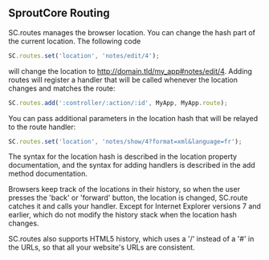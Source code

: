 SproutCore Routing
------------------

SC.routes manages the browser location. You can change the hash part of the
current location. The following code

```javascript
SC.routes.set('location', 'notes/edit/4');
```

will change the location to http://domain.tld/my_app#notes/edit/4. Adding
routes will register a handler that will be called whenever the location
changes and matches the route:

```javascript
SC.routes.add(':controller/:action/:id', MyApp, MyApp.route);
```

You can pass additional parameters in the location hash that will be relayed
to the route handler:

```javascript
SC.routes.set('location', 'notes/show/4?format=xml&language=fr');
```

The syntax for the location hash is described in the location property
documentation, and the syntax for adding handlers is described in the
add method documentation.

Browsers keep track of the locations in their history, so when the user
presses the 'back' or 'forward' button, the location is changed, SC.route
catches it and calls your handler. Except for Internet Explorer versions 7
and earlier, which do not modify the history stack when the location hash
changes.

SC.routes also supports HTML5 history, which uses a '/' instead of a '#'
in the URLs, so that all your website's URLs are consistent.
